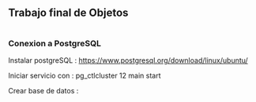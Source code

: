 ## Trabajo final de Objetos

#

### Conexion a PostgreSQL

Instalar postgreSQL : https://www.postgresql.org/download/linux/ubuntu/

Iniciar servicio con :     pg_ctlcluster 12 main start

Crear base de datos :